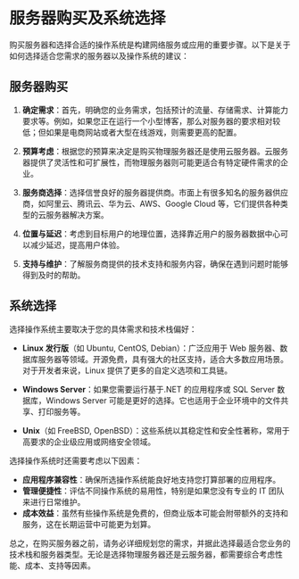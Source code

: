 # 服务器购买及系统选择

购买服务器和选择合适的操作系统是构建网络服务或应用的重要步骤。以下是关于如何选择适合您需求的服务器以及操作系统的建议：

## 服务器购买

1. **确定需求**：首先，明确您的业务需求，包括预计的流量、存储需求、计算能力要求等。例如，如果您正在运行一个小型博客，那么对服务器的要求相对较低；但如果是电商网站或者大型在线游戏，则需要更高的配置。

2. **预算考虑**：根据您的预算来决定是购买物理服务器还是使用云服务器。云服务器提供了灵活性和可扩展性，而物理服务器则可能更适合有特定硬件需求的企业。

3. **服务商选择**：选择信誉良好的服务器提供商。市面上有很多知名的服务器供应商，如阿里云、腾讯云、华为云、AWS、Google Cloud 等，它们提供各种类型的云服务器解决方案。

4. **位置与延迟**：考虑到目标用户的地理位置，选择靠近用户的服务器数据中心可以减少延迟，提高用户体验。

5. **支持与维护**：了解服务商提供的技术支持和服务内容，确保在遇到问题时能够得到及时的帮助。

## 系统选择

选择操作系统主要取决于您的具体需求和技术栈偏好：

- **Linux 发行版**（如 Ubuntu, CentOS, Debian）：广泛应用于 Web 服务器、数据库服务器等领域。开源免费，具有强大的社区支持，适合大多数应用场景。对于开发者来说，Linux 提供了更多的自定义选项和工具链。

- **Windows Server**：如果您需要运行基于.NET 的应用程序或 SQL Server 数据库，Windows Server 可能是更好的选择。它也适用于企业环境中的文件共享、打印服务等。

- **Unix**（如 FreeBSD, OpenBSD）：这些系统以其稳定性和安全性著称，常用于高要求的企业级应用或网络安全领域。

选择操作系统时还需要考虑以下因素：

- **应用程序兼容性**：确保所选操作系统能良好地支持您打算部署的应用程序。
- **管理便捷性**：评估不同操作系统的易用性，特别是如果您没有专业的 IT 团队来进行日常维护。
- **成本效益**：虽然有些操作系统是免费的，但商业版本可能会附带额外的支持和服务，这在长期运营中可能更为划算。

总之，在购买服务器之前，请务必详细规划您的需求，并据此选择最适合您业务的技术栈和服务器类型。无论是选择物理服务器还是云服务器，都需要综合考虑性能、成本、支持等因素。
